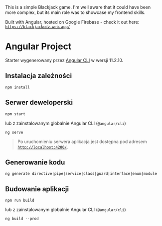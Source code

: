 This is a simple Blackjack game.
I'm well aware that it could have been more complex, but its main role was to showcase my frontend skills.

Built with Angular, hosted on Google Firebase - check it out here:
[`https://blackjackcdv.web.app/`](https://blackjackcdv.web.app/)

# Angular Project

Starter wygenerowany przez [Angular CLI](https://github.com/angular/angular-cli) w wersji 11.2.10.

## Instalacja zależności

```shell
npm install
```

## Serwer deweloperski

```shell
npm start
```

lub z zainstalowanym globalnie Angular CLI (`@angular/cli`)

```shell
ng serve
```

> Po uruchomieniu serwera aplikacja jest dostępna pod adresem [`http://localhost:4200/`](http://localhost:4200/).

## Generowanie kodu

```shell
ng generate directive|pipe|service|class|guard|interface|enum|module
```

## Budowanie aplikacji

```shell
npm run build
```

lub z zainstalowanym globalnie Angular CLI (`@angular/cli`)

```shell
ng build --prod
```
